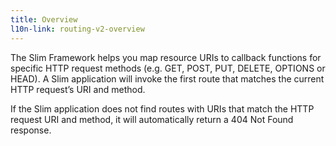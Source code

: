 ```yaml
---
title: Overview
l10n-link: routing-v2-overview
---
```

The Slim Framework helps you map resource URIs to callback functions for specific HTTP request methods (e.g. GET, POST, PUT, DELETE, OPTIONS or HEAD). A Slim application will invoke the first route that matches the current HTTP request’s URI and method.

If the Slim application does not find routes with URIs that match the HTTP request URI and method, it will automatically return a 404 Not Found response.
